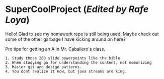 # SuperCoolProject (*Edited by Rafe Loya*)

Hello! Glad to see my homework repo is still being used. Maybe check out some of the other garbage I have kicking around on here?

Pro tips for getting an A in Mr. Caballero's class. 

    1. Study those 200 slide powerpoints like the bible
    2. When studying go for understanding the content, not memorizing
    3. Master git and design patterns. 
    4. You dont realize it now, but java streams are king. 
  

